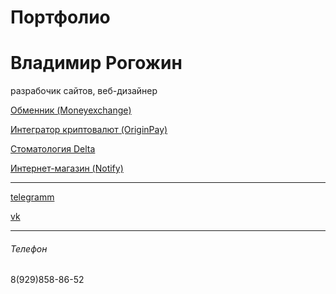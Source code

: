 # Портфолио

<h1>Владимир Рогожин</h1>

разрабочик сайтов, веб-дизайнер

[Обменник (Moneyexchange)](https://manfbu.github.io/duble3/ "!")

[Интегратор криптовалют (OriginPay)](https://manfbu.github.io/OriginPay/ "!")

[Стоматология Delta](https://manfbu.github.io/Stomotolog/ "!")

[Интернет-магазин (Notify)](https://manfbu.github.io/Notify/ "!")



<hr>

[telegramm](https://t-do.ru/vlprog "тут телега")

[vk](https://vk.com/frontend24 "тут вк")

<hr>

<h6>Телефон</h6>

<a>8(929)858-86-52</a>





